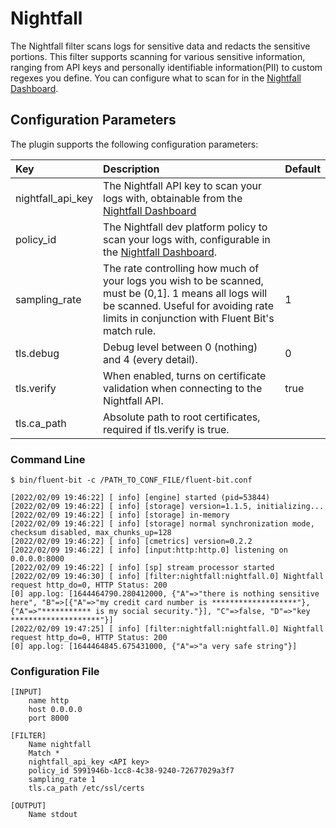 # Nightfall

The Nightfall filter scans logs for sensitive data and redacts the sensitive portions. This filter supports scanning for
various sensitive information, ranging from API keys and personally identifiable information(PII) to custom regexes you
define. You can configure what to scan for in the [Nightfall Dashboard](https://app.nightfall.ai).

## Configuration Parameters

The plugin supports the following configuration parameters:

| Key | Description | Default |
| :--- | :--- | :--- |
| nightfall\_api_key | The Nightfall API key to scan your logs with, obtainable from the [Nightfall Dashboard](https://app.nightfall.ai) | |
| policy\_id | The Nightfall dev platform policy to scan your logs with, configurable in the [Nightfall Dashboard](https://app.nightfall.ai/developer-platform/policies). | |
| sampling\_rate | The rate controlling how much of your logs you wish to be scanned, must be (0,1]. 1 means all logs will be scanned. Useful for avoiding rate limits in conjunction with Fluent Bit's match rule.| 1 |
| tls.debug | Debug level between 0 (nothing) and 4 (every detail). | 0 |
| tls.verify | When enabled, turns on certificate validation when connecting to the Nightfall API. | true |
| tls.ca_path | Absolute path to root certificates, required if tls.verify is true. | |

### Command Line

```text
$ bin/fluent-bit -c /PATH_TO_CONF_FILE/fluent-bit.conf

[2022/02/09 19:46:22] [ info] [engine] started (pid=53844)
[2022/02/09 19:46:22] [ info] [storage] version=1.1.5, initializing...
[2022/02/09 19:46:22] [ info] [storage] in-memory
[2022/02/09 19:46:22] [ info] [storage] normal synchronization mode, checksum disabled, max_chunks_up=128
[2022/02/09 19:46:22] [ info] [cmetrics] version=0.2.2
[2022/02/09 19:46:22] [ info] [input:http:http.0] listening on 0.0.0.0:8000
[2022/02/09 19:46:22] [ info] [sp] stream processor started
[2022/02/09 19:46:30] [ info] [filter:nightfall:nightfall.0] Nightfall request http_do=0, HTTP Status: 200
[0] app.log: [1644464790.280412000, {"A"=>"there is nothing sensitive here", "B"=>[{"A"=>"my credit card number is *******************"}, {"A"=>"*********** is my social security."}], "C"=>false, "D"=>"key ********************"}]
[2022/02/09 19:47:25] [ info] [filter:nightfall:nightfall.0] Nightfall request http_do=0, HTTP Status: 200
[0] app.log: [1644464845.675431000, {"A"=>"a very safe string"}]
```

### Configuration File

```text
[INPUT]
    name http
    host 0.0.0.0
    port 8000

[FILTER]
    Name nightfall
    Match *
    nightfall_api_key <API key>
    policy_id 5991946b-1cc8-4c38-9240-72677029a3f7
    sampling_rate 1
    tls.ca_path /etc/ssl/certs

[OUTPUT]
    Name stdout
```

